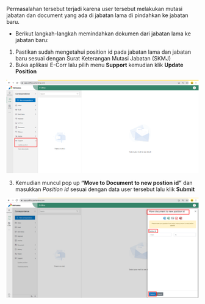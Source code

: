  Permasalahan tersebut terjadi karena user tersebut melakukan mutasi jabatan dan document yang ada di jabatan lama di pindahkan ke jabatan baru.

- Berikut langkah-langkah memindahkan dokumen dari jabatan lama ke jabatan baru:
1.	Pastikan sudah mengetahui position id pada jabatan lama dan jabatan baru sesuai dengan Surat Keterangan Mutasi Jabatan (SKMJ)
2.	Buka aplikasi E-Corr lalu pilih menu **Support** kemudian klik **Update Position**

![gambar](FAQ/01MOVE.png)

3.	Kemudian muncul pop up **“Move to Document to new postion id”** dan masukkan *Position id* sesuai dengan data user tersebut lalu klik **Submit**

![gambar](FAQ/02MOVE.png)

